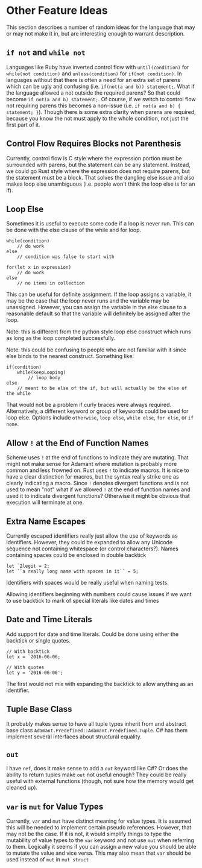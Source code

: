 # Other Feature Ideas

This section describes a number of random ideas for the language that may or may not make it in, but are interesting enough to warrant description.

## `if not` and `while not`

Languages like Ruby have inverted control flow with `until(condition)` for `while(not condition)` and `unless(condition)` for `if(not condition)`.  In languages without that there is often a need for an extra set of parens which can be ugly and confusing (i.e. `if(not(a and b)) statement;`.  What if the language allowed a not outside the required parens?  So that could become `if not(a and b) statement;`.  Of course, if we switch to control flow not requiring parens this becomes a non-issue (i.e. `if not(a and b) { statement; }`).  Though there is some extra clarity when parens are required, because you know the not must apply to the whole condition, not just the first part of it.

## Control Flow Requires Blocks not Parenthesis

Currently, control flow is C style where the expression portion must be surrounded with parens, but the statement can be any statement.  Instead, we could go Rust style where the expression does not require parens, but the statement must be a block.  That solves the dangling else issue and also makes loop else unambiguous (i.e. people won't think the loop else is for an if).

## Loop Else

Sometimes it is useful to execute some code if a loop is never run.  This can be done with the else clause of the while and for loop.

	while(condition)
		// do work
	else
		// condition was false to start with

	for(let x in expression)
		// do work
	else
		// no items in collection

This can be useful for definite assignment.  If the loop assigns a variable, it may be the case that the loop never runs and the variable may be unassigned.  However, you can assign the variable in the else clause to a reasonable default so that the variable will definitely be assigned after the loop.

Note: this is different from the python style loop else construct which runs as long as the loop completed successfully.

Note: this could be confusing to people who are not familiar with it since else binds to the nearest construct.  Something like:

	if(condition)
		while(keepLooping)
			// loop body
	else
		// meant to be else of the if, but will actually be the else of the while

That would not be a problem if curly braces were always required.  Alternatively, a different keyword or group of keywords could be used for loop else.  Options include `otherwise`, `loop else`, `while else`, `for else`, or `if none`.

## Allow `!` at the End of Function Names

Scheme uses `!` at the end of functions to indicate they are mutating.  That might not make sense for Adamant where mutation is probably more common and less frowned on.  Rust uses `!` to indicate macros.  It is nice to have a clear distinction for macros, but the syntax really strike one as clearly indicating a macro.  Since `!` denotes divergent functions and is not used to mean "not" what if we allowed `!` at the end of function names and used it to indicate divergent functions?  Otherwise it might be obvious that execution will terminate at one.

## Extra Name Escapes

Currently escaped identifiers really just allow the use of keywords as identifiers.  However, they could be expanded to allow any Unicode sequence not containing whitespace (or control characters?).  Names containing spaces could be enclosed in double backtick

	let `2legit = 2;
	let ``a really long name with spaces in it`` = 5;

Identifiers with spaces would be really useful when naming tests.

Allowing identifiers beginning with numbers could cause issues if we want to use backtick to mark of special literals like dates and times

## Date and Time Literals

Add support for date and time literals.  Could be done using either the backtick or single quotes.

	// With backtick
	let x = `2016-06-06;

	// With quotes
	let y = '2016-06-06';

The first would not mix with expanding the backtick to allow anything as an identifier.

## Tuple Base Class

It probably makes sense to have all tuple types inherit from and abstract base class `Adamant.Predefined::Adamant.Predefined.Tuple`.  C# has them implement several interfaces about structural equality.

## `out`

I have `ref`, does it make sense to add a `out` keyword like C#?  Or does the ability to return tuples make `out` not useful enough?  They could be really useful with external functions (though, not sure how the memory would get cleaned up).

## `var` is `mut` for Value Types

Currently, `var` and `mut` have distinct meaning for value types.  It is assumed this will be needed to implement certain pseudo references.  However, that may not be the case.  If it is not, it would simplify things to type the mutability of value types to the `var` keyword and not use `mut` when referring to them.  Logically it seems if you can assign a new value you should be able to mutate the value and vice versa.  This may also mean that `var` should be used instead of `mut` in `mut struct`